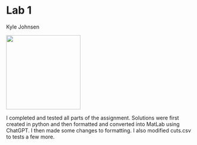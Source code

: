 # Lab 1
Kyle Johnsen

<img src="https://cdn.discordapp.com/attachments/1009148916299730974/1326613973705031765/PXL_20250108_180943577.jpg?ex=67908bca&is=678f3a4a&hm=9f59d1bd690c8f1f9794272ad85faff381145d737580e44b1aeac1ba9092c957&" width="200"/>

I completed and tested all parts of the assignment.  Solutions were first created in python and then formatted and converted into MatLab using ChatGPT.  I then made some changes to formatting.  I also modified cuts.csv to tests a few more. 

